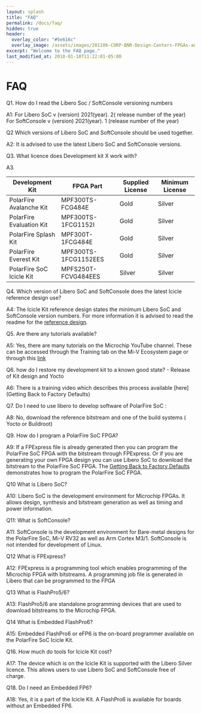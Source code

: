 ```yaml
---
layout: splash
title: "FAQ"
permalink: /docs/faq/
hidden: true
header:
  overlay_color: "#5e616c"
  overlay_image: /assets/images/201106-CORP-BNR-Design-Centers-FPGAs-and-plds-Banner-2880x280.jpg
excerpt: "Welcome to the FAQ page."
last_modified_at: 2018-01-10T11:22:01-05:00
---
```


# FAQ 

Q1. How do I read the Libero Soc / SoftConsole versioning numbers 

A1: For Libero SoC  v (version) 2021(year). 2( release number of the year) 
   For SoftConsole v (version) 2021(year). 1 (release number of the year) 

Q2 Which versions of Libero SoC and SoftConsole should be used together.

A2: It is advised to use the latest Libero SoC and SoftConsole versions. 

Q3. What licence does Development kit X work with? 

A3.

| Development Kit | FPGA Part  | Supplied License | Minimum License | 
| -----------     | -----------| -----------      | -----------     |
| PolarFire Avalanche Kit  | MPF300TS-FCG484E     | Gold   | Silver |
| PolarFire Evaluation Kit | MPF300TS-1FCG1152I   | Gold   | Silver |
| PolarFire Splash Kit     | MPF300T-1FCG484E     | Gold   | Silver | 
| PolarFire Everest Kit    | MPF300TS-1FCG1152EES | Gold   | Silver |
| PolarFire SoC Icicle Kit | MPFS250T-FCVG484EES  | Silver | Silver |


Q4. Which version of Libero SoC and SoftConsole does the latest Icicle reference design use? 

A4: The Icicle Kit reference design states the minimum Libero SoC and SoftConsole version numbers. For more information it is advised to read the readme for the [reference design](https://github.com/polarfire-soc/icicle-kit-reference-design). 

Q5. Are there any tutorials available? 

A5: Yes, there are many tutorials on the Microchip YouTube channel. These can be accessed through the Training tab on the Mi-V Ecosystem page or through this [link](https://mi-v-ecosystem.github.io/docs/training/) 

Q6. how do I restore my development kit to a known good state? - Release of Kit design and Yocto  

A6: There is a training video which describes this process available [here](Getting Back to Factory Defaults) 

Q7. Do I need to use libero to develop software of PolarFire SoC :   

A8: No, download the reference bitstream and one of the build systems ( Yocto or Buildroot) 

Q9. How do I program a PolarFire SoC FPGA? 

A9: If a  FPExpress file is already generated then you can program the PolarFire SoC FPGA with the bitstream through FPExpress. Or if you are generating your own FPGA design you can use Libero SoC to download the bitstream to the PolarFire SoC FPGA. The [Getting Back to Factory Defaults](https://www.youtube.com/watch?v=dL3u6pYWFvQ&list=PL9B4edd-p2ajvXj0ZflizZI4zgm3Jev_O&index=5) demonstrates how to program the PolarFire SoC FPGA. 

Q10 What is Libero SoC? 

A10: Libero SoC is the development environment for Microchip FPGAs. It allows design, synthesis and bitstream generation as well as timing and power information.  

Q11: What is SoftConsole? 

A11: SoftConsole is the development environment for Bare-metal designs for the PolarFire SoC, Mi-V RV32 as well as Arm Cortex M3/1. SoftConsole is not intended for development of Linux.  

Q12 What is FPExpress? 

A12: FPExpress is a programming tool which enables programming of the Microchip FPGA with bitstreams. A programming job file is generated in Libero that can be programmed to the FPGA  

Q13 What is FlashPro5/6? 

A13: FlashPro5/6 are standalone programming devices that are used to download bitstreams to the Microchip FPGA. 

Q14 What is Embedded FlashPro6? 

A15: Embedded FlashPro6 or eFP6 is the on-board programmer available on the PolarFire SoC Icicle Kit. 

Q16. How much do tools for Icicle Kit cost? 

A17: The device which is on the Icicle Kit is supported with the Libero Silver licence. This allows users to use Libero SoC and SoftConsole free of charge.            

Q18. Do I need an Embedded FP6? 

A18:  Yes, it is a part of the Icicle Kit. A FlashPro6 is available for boards without an Embedded FP6. 
 
